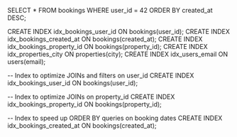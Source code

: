 SELECT * 
FROM bookings 
WHERE user_id = 42 
ORDER BY created_at DESC;

CREATE INDEX idx_bookings_user_id ON bookings(user_id);
CREATE INDEX idx_bookings_created_at ON bookings(created_at);
CREATE INDEX idx_bookings_property_id ON bookings(property_id);
CREATE INDEX idx_properties_city ON properties(city);
CREATE INDEX idx_users_email ON users(email);

-- Index to optimize JOINs and filters on user_id
CREATE INDEX idx_bookings_user_id ON bookings(user_id);

-- Index to optimize JOINs on property_id
CREATE INDEX idx_bookings_property_id ON bookings(property_id);

-- Index to speed up ORDER BY queries on booking dates
CREATE INDEX idx_bookings_created_at ON bookings(created_at);
